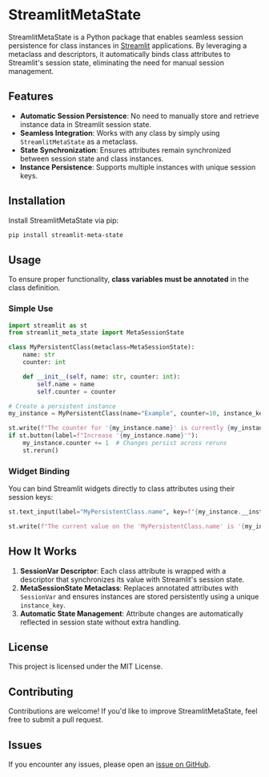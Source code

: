 # StreamlitMetaState

StreamlitMetaState is a Python package that enables seamless session persistence for class instances in [Streamlit](https://streamlit.io) applications. By leveraging a metaclass and descriptors, it automatically binds class attributes to Streamlit's session state, eliminating the need for manual session management.

## Features

- **Automatic Session Persistence**: No need to manually store and retrieve instance data in Streamlit session state.
- **Seamless Integration**: Works with any class by simply using `StreamlitMetaState` as a metaclass.
- **State Synchronization**: Ensures attributes remain synchronized between session state and class instances.
- **Instance Persistence**: Supports multiple instances with unique session keys.

## Installation

Install StreamlitMetaState via pip:

```bash
pip install streamlit-meta-state
```

## Usage

To ensure proper functionality, **class variables must be annotated** in the class definition.

### Simple Use

```python
import streamlit as st
from streamlit_meta_state import MetaSessionState

class MyPersistentClass(metaclass=MetaSessionState):
    name: str
    counter: int

    def __init__(self, name: str, counter: int):
        self.name = name
        self.counter = counter

# Create a persistent instance
my_instance = MyPersistentClass(name="Example", counter=10, instance_key="example_instance")

st.write(f"The counter for '{my_instance.name}' is currently {my_instance.counter}")
if st.button(label=f"Increase '{my_instance.name}'"):
    my_instance.counter += 1  # Changes persist across reruns
    st.rerun()
```

### Widget Binding

You can bind Streamlit widgets directly to class attributes using their session keys:

```python
st.text_input(label="MyPersistentClass.name", key=f"{my_instance.__instance_key__}.name")

st.write(f"The current value on the 'MyPersistentClass.name' is '{my_instance.name}'")
```

## How It Works

1. **SessionVar Descriptor**: Each class attribute is wrapped with a descriptor that synchronizes its value with Streamlit's session state.
2. **MetaSessionState Metaclass**: Replaces annotated attributes with `SessionVar` and ensures instances are stored persistently using a unique `instance_key`.
3. **Automatic State Management**: Attribute changes are automatically reflected in session state without extra handling.

## License

This project is licensed under the MIT License.

## Contributing

Contributions are welcome! If you'd like to improve StreamlitMetaState, feel free to submit a pull request.

## Issues

If you encounter any issues, please open an [issue on GitHub](https://github.com/igormicadei/streamlit-meta-state/issues).

